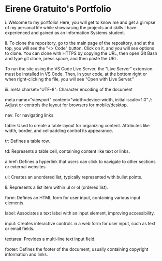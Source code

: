 # Eirene Gratuito's Portfolio
i. Welcome to my portfolio! Here, you will get to know me and get a glimpse of my personal life while showcasing the projects and skills I have experienced and gained as an Information Systems student. <br>
<br> ii. To clone the repository, go to the main page of the repository, and at the top, you will see the "<> Code" button. Click on it, and you will see options to clone. You can clone with HTTPS by copying the URL, then open Git Bash and type git clone, press space, and then paste the URL. <br>
<br>To run the site using the VS Code Live Server, the "Live Server" extension must be installed in VS Code. Then, in your code, at the bottom right or when right-clicking the file, you will see "Open with Live Server." <br>
<br> iii. meta charset="UTF-8": Character encoding of the document <br>
<br> meta name="viewport" content="width=device-width, initial-scale=1.0" /: Adjust or controls the layout for browsers for mobile/desktop. <br>
<br> nav: For navigating links. <br>
<br> table: Used to create a table layout for organizing content. Attributes like width, border, and cellpadding control its appearance. <br>
<br> tr: Defines a table row. <br>
<br> td: Represents a table cell, containing content like text or links. <br>
<br> a href: Defines a hyperlink that users can click to navigate to other sections or external websites. <br>
<br> ul: Creates an unordered list, typically represented with bullet points. <br>
<br> li: Represents a list item within ul or ol (ordered list). <br>
<br> form: Defines an HTML form for user input, containing various input elements. <br>
<br> label: Associates a text label with an input element, improving accessibility. <br>
<br> input: Creates interactive controls in a web form for user input, such as text or email fields. <br>
<br> textarea: Provides a multi-line text input field. <br>
<br> footer: Defines the footer of the document, usually containing copyright information and links. <br>
